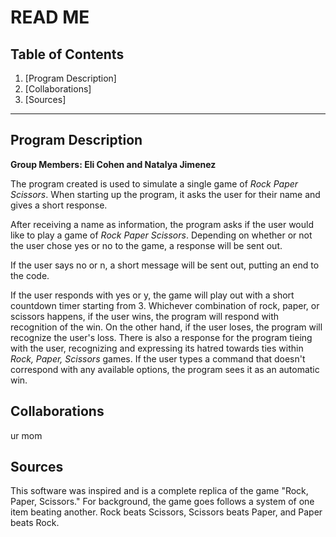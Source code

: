 # READ ME

## Table of Contents
1. [Program Description]
2. [Collaborations]
3. [Sources]

***

## Program Description
**Group Members: Eli Cohen and Natalya Jimenez**

The program created is used to simulate a single game of *Rock Paper Scissors*. When starting up the program, it asks the user for their name and gives a short response. 

After receiving a name as information, the program asks if the user would like to play a game of *Rock Paper Scissors*. Depending on whether or not the user chose yes or no to the game, a response will be sent out. 

If the user says no or n, a short message will be sent out, putting an end to the code.

If the user responds with yes or y, the game will play out with a short countdown timer starting from 3. Whichever combination of rock, paper, or scissors happens, if the user wins, the program will respond with recognition of the win. On the other hand, if the user loses, the program will recognize the user's loss.
There is also a response for the program tieing with the user, recognizing and expressing its hatred towards ties within *Rock, Paper, Scissors* games. If the user types a command that doesn't correspond with any available options, the program sees it as an automatic win. 

## Collaborations
ur mom

## Sources
This software was inspired and is a complete replica of the game "Rock, Paper, Scissors." For background, the game goes follows a system of one item beating another. Rock beats Scissors, Scissors beats Paper, and Paper beats Rock.


